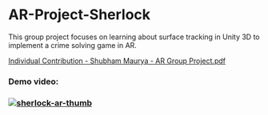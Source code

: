 # AR-Project-Sherlock

This group project focuses on learning about surface tracking in Unity 3D to implement a crime solving game in AR.

[Individual Contribution - Shubham Maurya - AR Group Project.pdf](https://github.com/YesItsSKM/AR-Project---Sherlock/files/8170424/Individual.Report.-.Shubham.Maurya.-.AR.Group.Project.pdf)

### Demo video:
### [![sherlock-ar-thumb](https://user-images.githubusercontent.com/36617987/156383390-f60a6345-5d46-4da9-b50b-66d9200bc896.jpg)](https://vimeo.com/683819133)

